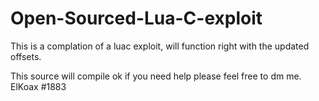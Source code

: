 # Open-Sourced-Lua-C-exploit
This is a complation of a luac exploit, will function right with the updated offsets.


This source will compile ok 
if you need help please feel free to dm me.
ElKoax
#1883
